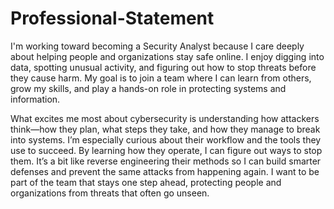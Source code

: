 # Professional-Statement

I'm working toward becoming a Security Analyst because I care deeply about helping people and organizations stay safe online. 
I enjoy digging into data, spotting unusual activity, and figuring out how to stop threats before they cause harm. 
My goal is to join a team where I can learn from others, grow my skills, and play a hands-on role in protecting systems and information.

What excites me most about cybersecurity is understanding how attackers think—how they plan, what steps they take, and how they manage to break into systems. 
I’m especially curious about their workflow and the tools they use to succeed. By learning how they operate, I can figure out ways to stop them. 
It’s a bit like reverse engineering their methods so I can build smarter defenses and prevent the same attacks from happening again. 
I want to be part of the team that stays one step ahead, protecting people and organizations from threats that often go unseen.
